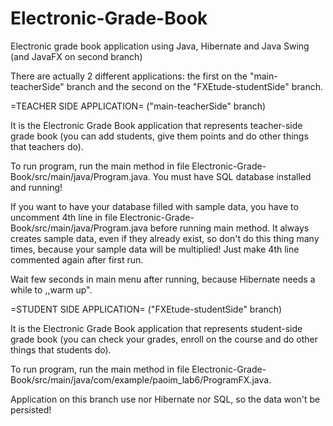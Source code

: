 # Electronic-Grade-Book
Electronic grade book application using Java, Hibernate and Java Swing (and JavaFX on second branch)

There are actually 2 different applications: the first on the "main-teacherSide" branch and the second on the "FXEtude-studentSide" branch.

=TEACHER SIDE APPLICATION= ("main-teacherSide" branch)

It is the Electronic Grade Book application that represents teacher-side grade book (you can add students, give them points and do other things that teachers do).

To run program, run the main method in file Electronic-Grade-Book/src/main/java/Program.java. You must have SQL database installed and running!

If you want to have your database filled with sample data, you have to uncomment 4th line in file Electronic-Grade-Book/src/main/java/Program.java before running main method. It always creates sample data, even if they already exist, so don't do this thing many times, because your sample data will be multiplied! Just make 4th line commented again after first run.

Wait few seconds in main menu after running, because Hibernate needs a while to ,,warm up".



=STUDENT SIDE APPLICATION= ("FXEtude-studentSide" branch)

It is the Electronic Grade Book application that represents student-side grade book (you can check your grades, enroll on the course and do other things that students do).

To run program, run the main method in file Electronic-Grade-Book/src/main/java/com/example/paoim_lab6/ProgramFX.java.

Application on this branch use nor Hibernate nor SQL, so the data won't be persisted!
